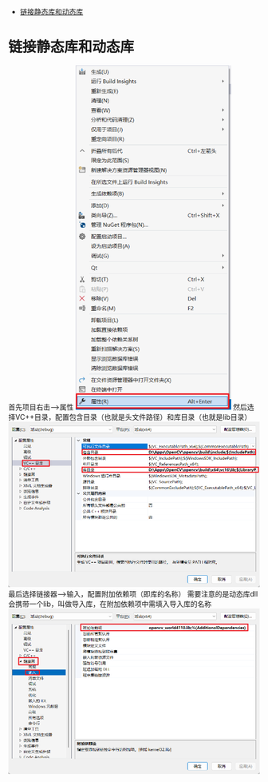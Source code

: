 - [链接静态库和动态库](#链接静态库和动态库)

# 链接静态库和动态库
首先项目右击-->属性
![](images/vs_1.png)
然后选择VC++目录，配置包含目录（也就是头文件路径）和库目录（也就是lib目录）
![](images/vs_2.png)
最后选择链接器-->输入，配置附加依赖项（即库的名称）
需要注意的是动态库dll会携带一个lib，叫做导入库，在附加依赖项中需填入导入库的名称
![](images/vs_3.png)
